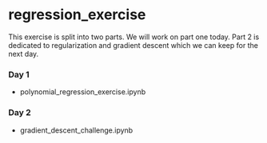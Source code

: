 # regression_exercise

This exercise is split into two parts. We will work on part one today. Part 2 is dedicated to regularization and gradient descent which we can keep for the next day.

### Day 1

- polynomial_regression_exercise.ipynb


### Day 2

- gradient_descent_challenge.ipynb

